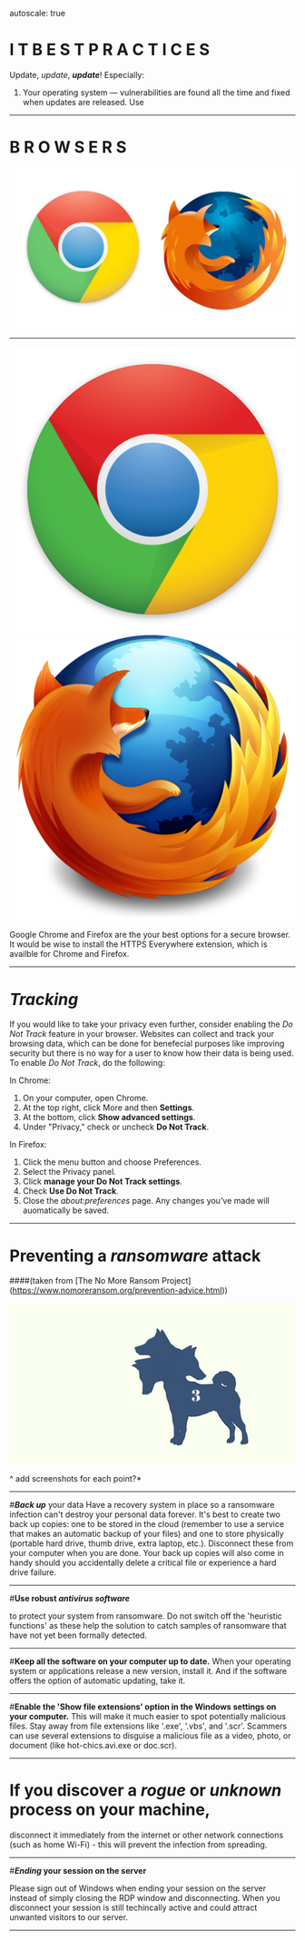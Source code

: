 autoscale: true


# **I T  B E S T  P R A C T I C E S**

Update, _update_, _**update**_! Especially:
  1. Your operating system — vulnerabilities are found all the time and fixed when updates are released. Use


---

# **B R O W S E R S**

![](Chrome_and_Firefox_Logos.png)

---

![inline 50%](chrome-512.png)![inline 50%](firefox-512.png)

Google Chrome and Firefox are the your best options for a secure browser. It would be wise to install the HTTPS Everywhere extension, which is availble for Chrome and Firefox.

---

# _**Tracking**_

If you would like to take your privacy even further, consider enabling the _Do Not Track_ feature in your browser. Websites can collect and track your browsing data, which can be done for benefecial purposes like improving security but there is no way for a user to know how their data is being used. To enable _Do Not Track_, do the following:

In Chrome:
  1. On your computer, open Chrome. 
  1. At the top right, click More and then **Settings**.
  1. At the bottom, click **Show advanced settings**.
  1. Under "Privacy," check or uncheck **Do Not Track**.

In Firefox:
  1. Click the menu button and choose Preferences.
  1. Select the Privacy panel.
  1. Click **manage your Do Not Track settings**.
  1. Check **Use Do Not Track**.
  1. Close the _about:preferences_ page. Any changes you've made will auomatically be saved.


---

# Preventing a _**ransomware**_ attack  
####(taken from [The No More Ransom Project] (https://www.nomoreransom.org/prevention-advice.html))

![](cerber3.png)

^ add screenshots for each point?*

---

#_**Back up**_ your data
Have a recovery system in place so a ransomware infection can't destroy your personal data forever. It's best to create two back up copies: one to be stored in the cloud (remember to use a service that makes an automatic backup of your files) and one to store physically (portable hard drive, thumb drive, extra laptop, etc.). Disconnect these from your computer when you are done. Your back up copies will also come in handy should you accidentally delete a critical file or experience a hard drive failure.

---

#**Use robust _antivirus software_**

to protect your system from ransomware. Do not switch off the 'heuristic functions' as these help the solution to catch samples of ransomware that have not yet been formally detected.

---

#**Keep all the software on your computer up to date.** 
When your operating system or applications release a new version, install it. And if the software offers the option of automatic updating, take it.

---

#**Enable the 'Show file extensions' option in the Windows settings on your computer.** 
This will make it much easier to spot potentially malicious files. Stay away from file extensions like '.exe', '.vbs', and '.scr'. Scammers can use several extensions to disguise a malicious file as a video, photo, or document (like hot-chics.avi.exe or doc.scr).

---

# **If you discover a _rogue_ or _unknown_ process on your machine,** 

disconnect it immediately from the internet or other network connections (such as home Wi-Fi) - this will prevent the infection from spreading.

---

#**_Ending_ your session on the server**

Please sign out of Windows when ending your session on the server instead of simply closing the RDP window and disconnecting. When you disconnect your session is still techincally active and could attract unwanted visitors to our server.

---


